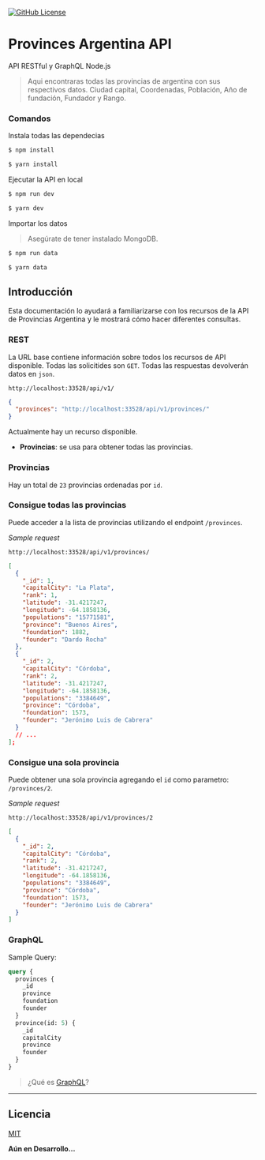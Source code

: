 [![GitHub License](https://img.shields.io/badge/license-MIT-blue.svg)](LICENSE)

# Provinces Argentina API

API RESTful y GraphQL Node.js

> Aqui encontraras todas las provincias de argentina con sus respectivos datos. Ciudad capital, Coordenadas, Población, Año de fundación, Fundador y Rango.

### Comandos

Instala todas las dependecias

```sh
$ npm install

$ yarn install
```

Ejecutar la API en local

```sh
$ npm run dev

$ yarn dev
```


Importar los datos
<!-- _Asegúrate de tener instalado MongoDB._ -->
> Asegúrate de tener instalado MongoDB.

```sh
$ npm run data

$ yarn data
```

## Introducción

Esta documentación lo ayudará a familiarizarse con los recursos de la API de Provincias Argentina y le mostrará cómo hacer diferentes consultas.

### REST

La URL base contiene información sobre todos los recursos de API disponible. Todas las solicitides son `GET`. Todas las respuestas devolverán datos en `json`.

```
http://localhost:33528/api/v1/
```

```json
{
  "provinces": "http://localhost:33528/api/v1/provinces/"
}
```

Actualmente hay un recurso disponible.

- **Provincias**: se usa para obtener todas las provincias.

### Provincias

Hay un total de `23` provincias ordenadas por `id`.

### Consigue todas las provincias

Puede acceder a la lista de provincias utilizando el endpoint `/provinces`.

_Sample request_

```
http://localhost:33528/api/v1/provinces/
```

```json
[
  {
    "_id": 1,
    "capitalCity": "La Plata",
    "rank": 1,
    "latitude": -31.4217247,
    "longitude": -64.1858136,
    "populations": "15771581",
    "province": "Buenos Aires",
    "foundation": 1882,
    "founder": "Dardo Rocha"
  },
  {
    "_id": 2,
    "capitalCity": "Córdoba",
    "rank": 2,
    "latitude": -31.4217247,
    "longitude": -64.1858136,
    "populations": "3384649",
    "province": "Córdoba",
    "foundation": 1573,
    "founder": "Jerónimo Luis de Cabrera"
  }
  // ...
];
```

### Consigue una sola provincia

Puede obtener una sola provincia agregando el `id` como parametro: `/provinces/2`.

_Sample request_

```
http://localhost:33528/api/v1/provinces/2
```

```json
[
  {
    "_id": 2,
    "capitalCity": "Córdoba",
    "rank": 2,
    "latitude": -31.4217247,
    "longitude": -64.1858136,
    "populations": "3384649",
    "province": "Córdoba",
    "foundation": 1573,
    "founder": "Jerónimo Luis de Cabrera"
  }
]
```

### GraphQL

Sample Query:

```graphql
query {
  provinces {
    _id
    province
    foundation
    founder
  }
  province(id: 5) {
    _id
    capitalCity
    province
    founder
  }
}
```

> ¿Qué es [GraphQL](https://graphql.org/)?

---

<!-- - Puedes encontrar esta misma documentación en el [Sitio Web](https://provincesargentinaapi.netlify.app/#documentacion). -->

## Licencia

[MIT](LICENSE)

**Aún en Desarrollo...**
